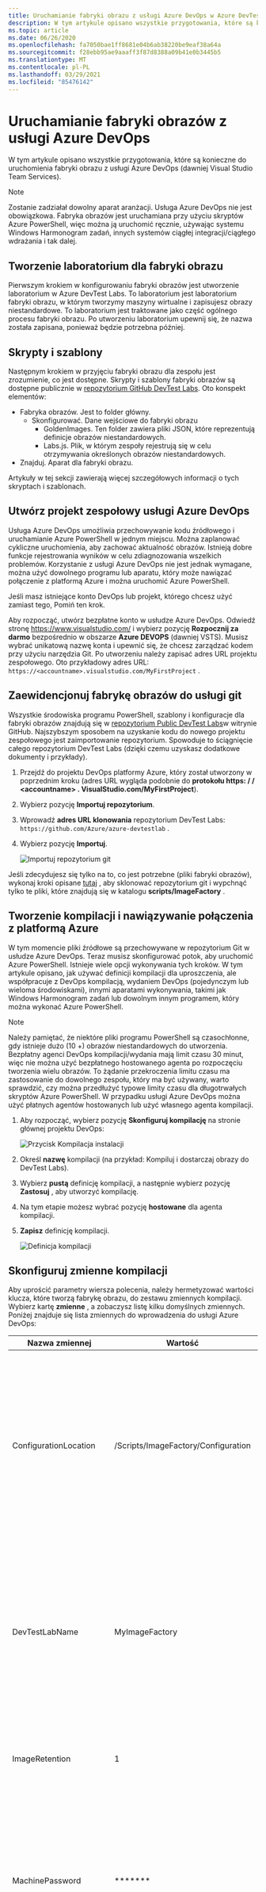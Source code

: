 ```yaml
---
title: Uruchamianie fabryki obrazu z usługi Azure DevOps w Azure DevTest Labs
description: W tym artykule opisano wszystkie przygotowania, które są konieczne do uruchomienia fabryki obrazu z usługi Azure DevOps (dawniej Visual Studio Team Services).
ms.topic: article
ms.date: 06/26/2020
ms.openlocfilehash: fa7050bae1ff8681e04b6ab38220be9eaf38a64a
ms.sourcegitcommit: f28ebb95ae9aaaff3f87d8388a09b41e0b3445b5
ms.translationtype: MT
ms.contentlocale: pl-PL
ms.lasthandoff: 03/29/2021
ms.locfileid: "85476142"
---
```

# <a name="run-an-image-factory-from-azure-devops"></a>Uruchamianie fabryki obrazów z usługi Azure DevOps
W tym artykule opisano wszystkie przygotowania, które są konieczne do uruchomienia fabryki obrazu z usługi Azure DevOps (dawniej Visual Studio Team Services).

> [!NOTE]
> Zostanie zadziałał dowolny aparat aranżacji. Usługa Azure DevOps nie jest obowiązkowa. Fabryka obrazów jest uruchamiana przy użyciu skryptów Azure PowerShell, więc można ją uruchomić ręcznie, używając systemu Windows Harmonogram zadań, innych systemów ciągłej integracji/ciągłego wdrażania i tak dalej.

## <a name="create-a-lab-for-the-image-factory"></a>Tworzenie laboratorium dla fabryki obrazu
Pierwszym krokiem w konfigurowaniu fabryki obrazów jest utworzenie laboratorium w Azure DevTest Labs. To laboratorium jest laboratorium fabryki obrazu, w którym tworzymy maszyny wirtualne i zapisujesz obrazy niestandardowe. To laboratorium jest traktowane jako część ogólnego procesu fabryki obrazu. Po utworzeniu laboratorium upewnij się, że nazwa została zapisana, ponieważ będzie potrzebna później.

## <a name="scripts-and-templates"></a>Skrypty i szablony
Następnym krokiem w przyjęciu fabryki obrazu dla zespołu jest zrozumienie, co jest dostępne. Skrypty i szablony fabryki obrazów są dostępne publicznie w [repozytorium GitHub DevTest Labs](https://github.com/Azure/azure-devtestlab/tree/master/samples/DevTestLabs/Scripts/ImageFactory). Oto konspekt elementów:

- Fabryka obrazów. Jest to folder główny.
    - Skonfigurować. Dane wejściowe do fabryki obrazu
        - GoldenImages. Ten folder zawiera pliki JSON, które reprezentują definicje obrazów niestandardowych.
        - Labs.js. Plik, w którym zespoły rejestrują się w celu otrzymywania określonych obrazów niestandardowych.
- Znajduj. Aparat dla fabryki obrazu.

Artykuły w tej sekcji zawierają więcej szczegółowych informacji o tych skryptach i szablonach.

## <a name="create-an-azure-devops-team-project"></a>Utwórz projekt zespołowy usługi Azure DevOps
Usługa Azure DevOps umożliwia przechowywanie kodu źródłowego i uruchamianie Azure PowerShell w jednym miejscu. Można zaplanować cykliczne uruchomienia, aby zachować aktualność obrazów. Istnieją dobre funkcje rejestrowania wyników w celu zdiagnozowania wszelkich problemów.  Korzystanie z usługi Azure DevOps nie jest jednak wymagane, można użyć dowolnego programu lub aparatu, który może nawiązać połączenie z platformą Azure i można uruchomić Azure PowerShell.

Jeśli masz istniejące konto DevOps lub projekt, którego chcesz użyć zamiast tego, Pomiń ten krok.

Aby rozpocząć, utwórz bezpłatne konto w usłudze Azure DevOps. Odwiedź stronę https://www.visualstudio.com/ i wybierz pozycję **Rozpocznij za darmo** bezpośrednio w obszarze **Azure DEVOPS** (dawniej VSTS). Musisz wybrać unikatową nazwę konta i upewnić się, że chcesz zarządzać kodem przy użyciu narzędzia Git. Po utworzeniu należy zapisać adres URL projektu zespołowego. Oto przykładowy adres URL: `https://<accountname>.visualstudio.com/MyFirstProject` .

## <a name="check-in-the-image-factory-to-git"></a>Zaewidencjonuj fabrykę obrazów do usługi git
Wszystkie środowiska programu PowerShell, szablony i konfiguracje dla fabryki obrazów znajdują się w [repozytorium Public DevTest Labs](https://github.com/Azure/azure-devtestlab/tree/master/samples/DevTestLabs/Scripts/ImageFactory)w witrynie GitHub. Najszybszym sposobem na uzyskanie kodu do nowego projektu zespołowego jest zaimportowanie repozytorium. Spowoduje to ściągnięcie całego repozytorium DevTest Labs (dzięki czemu uzyskasz dodatkowe dokumenty i przykłady).

1. Przejdź do projektu DevOps platformy Azure, który został utworzony w poprzednim kroku (adres URL wygląda podobnie do **protokołu https: \/ / \<accountname> . VisualStudio.com/MyFirstProject**).
2. Wybierz pozycję **Importuj repozytorium**.
3. Wprowadź **adres URL klonowania** repozytorium DevTest Labs: `https://github.com/Azure/azure-devtestlab` .
4. Wybierz pozycję **Importuj**.

    ![Importuj repozytorium git](./media/set-up-devops-lab/import-git-repo.png)

Jeśli zdecydujesz się tylko na to, co jest potrzebne (pliki fabryki obrazów), wykonaj kroki opisane [tutaj](https://www.visualstudio.com/en-us/docs/git/share-your-code-in-git-vs) , aby sklonować repozytorium git i wypchnąć tylko te pliki, które znajdują się w katalogu **scripts/ImageFactory** .

## <a name="create-a-build-and-connect-to-azure"></a>Tworzenie kompilacji i nawiązywanie połączenia z platformą Azure
W tym momencie pliki źródłowe są przechowywane w repozytorium Git w usłudze Azure DevOps. Teraz musisz skonfigurować potok, aby uruchomić Azure PowerShell. Istnieje wiele opcji wykonywania tych kroków. W tym artykule opisano, jak używać definicji kompilacji dla uproszczenia, ale współpracuje z DevOps kompilacją, wydaniem DevOps (pojedynczym lub wieloma środowiskami), innymi aparatami wykonywania, takimi jak Windows Harmonogram zadań lub dowolnym innym programem, który można wykonać Azure PowerShell.

> [!NOTE]
> Należy pamiętać, że niektóre pliki programu PowerShell są czasochłonne, gdy istnieje dużo (10 +) obrazów niestandardowych do utworzenia. Bezpłatny agenci DevOps kompilacji/wydania mają limit czasu 30 minut, więc nie można użyć bezpłatnego hostowanego agenta po rozpoczęciu tworzenia wielu obrazów. To żądanie przekroczenia limitu czasu ma zastosowanie do dowolnego zespołu, który ma być używany, warto sprawdzić, czy można przedłużyć typowe limity czasu dla długotrwałych skryptów Azure PowerShell. W przypadku usługi Azure DevOps można użyć płatnych agentów hostowanych lub użyć własnego agenta kompilacji.

1. Aby rozpocząć, wybierz pozycję **Skonfiguruj kompilację** na stronie głównej projektu DevOps:

    ![Przycisk Kompilacja instalacji](./media/set-up-devops-lab/setup-build-button.png)
2. Określ **nazwę** kompilacji (na przykład: Kompiluj i dostarczaj obrazy do DevTest Labs).
3. Wybierz **pustą** definicję kompilacji, a następnie wybierz pozycję **Zastosuj** , aby utworzyć kompilację.
4. Na tym etapie możesz wybrać pozycję **hostowane** dla agenta kompilacji.
5. **Zapisz** definicję kompilacji.

    ![Definicja kompilacji](./media/set-up-devops-lab/build-definition.png)

## <a name="configure-the-build-variables"></a>Skonfiguruj zmienne kompilacji
Aby uprościć parametry wiersza polecenia, należy hermetyzować wartości klucza, które tworzą fabrykę obrazu, do zestawu zmiennych kompilacji. Wybierz kartę **zmienne** , a zobaczysz listę kilku domyślnych zmiennych. Poniżej znajduje się lista zmiennych do wprowadzenia do usługi Azure DevOps:


| Nazwa zmiennej | Wartość | Uwagi |
| ------------- | ----- | ----- |
| ConfigurationLocation | /Scripts/ImageFactory/Configuration | To jest pełna ścieżka do folderu **konfiguracji** w repozytorium. W przypadku zaimportowania całego repozytorium powyżej wartość z lewej strony jest poprawna. W przeciwnym razie Aktualizuj, aby wskazywała lokalizację konfiguracji. |
| DevTestLabName | MyImageFactory | Nazwa laboratorium w Azure DevTest Labs używana jako fabryka do tworzenia obrazów. Jeśli go nie masz, utwórz go. Upewnij się, że laboratorium znajduje się w tej samej subskrypcji, do której ma dostęp punkt końcowy usługi. |
| ImageRetention | 1 | Liczba obrazów, które mają zostać zapisane dla każdego typu. Ustaw wartość domyślną na 1. |
| MachinePassword | ******* | Wbudowane hasło konta administratora dla maszyn wirtualnych. Jest to konto przejściowe, dlatego upewnij się, że jest bezpieczne. Wybierz małą ikonę kłódki po prawej stronie, aby upewnić się, że jest to bezpieczny ciąg. |
| MachineUserName | ImageFactoryUser | Nazwa użytkownika wbudowanego konta administratora dla maszyn wirtualnych. Jest to konto przejściowe. |
| StandardTimeoutMinutes | 30 | Limit czasu oczekiwania na regularne operacje na platformie Azure. |
| SubscriptionId |  0000000000-0000-0000-0000-0000000000000 | Identyfikator subskrypcji, w której istnieje laboratorium i że punkt końcowy usługi ma dostęp do programu. |
| maszyny wirtualnej (VMSize | Standardowa_A3 | Rozmiar maszyny wirtualnej, która ma zostać użyta na potrzeby kroku **tworzenia** . Utworzone maszyny wirtualne są przejściowe. Rozmiar musi być tym, który jest [włączony dla laboratorium](devtest-lab-set-lab-policy.md). Upewnij się, że osiągnięto [limit przydziału rdzeni dla subskrypcji](../azure-resource-manager/management/azure-subscription-service-limits.md).

![Zmienne kompilacji](./media/set-up-devops-lab/configure-build-variables.png)

## <a name="connect-to-azure"></a>Nawiązywanie połączenia z usługą Azure
Następnym krokiem jest skonfigurowanie nazwy głównej usługi. Jest to tożsamość w Azure Active Directory, która umożliwia agentowi kompilacji DevOps działanie na platformie Azure w imieniu użytkownika. Aby je skonfigurować, Zacznij od dodania najpierw Azure PowerShell kroku kompilacji.

1. Wybierz pozycję **Dodaj zadanie**.
2. Wyszukaj **Azure PowerShell**.
3. Po jego znalezieniu wybierz pozycję **Dodaj** , aby dodać zadanie do kompilacji. Gdy to zrobisz, zobaczysz, że zadanie pojawia się po lewej stronie jako dodane.

![Konfigurowanie kroku programu PowerShell](./media/set-up-devops-lab/set-up-powershell-step.png)

Najszybszą metodą skonfigurowania jednostki usługi jest umożliwienie usłudze Azure DevOps jej dla nas.

1. Wybierz właśnie dodane **zadanie** .
2. W obszarze **Typ połączenia platformy Azure** wybierz pozycję **Azure Resource Manager**.
3. Wybierz link **Zarządzaj** , aby skonfigurować nazwę główną usługi.

Aby uzyskać więcej informacji, zobacz ten [wpis w blogu](https://devblogs.microsoft.com/devops/automating-azure-resource-group-deployment-using-a-service-principal-in-visual-studio-online-buildrelease-management/). Po wybraniu linku **Zarządzanie** zostanie wystawione odpowiednie miejsce w DevOps (drugi zrzut ekranu w wpisie w blogu), aby skonfigurować połączenie z platformą Azure. Pamiętaj o wybraniu **Azure Resource Manager punktu końcowego usługi** podczas konfigurowania tego ustawienia.

## <a name="complete-the-build-task"></a>Ukończ zadanie kompilacji
W przypadku wybrania zadania kompilacji w okienku po prawej stronie zostaną wyświetlone wszystkie szczegóły, które powinny zostać wypełnione.

1. Najpierw Nazwij zadanie kompilacji: **utwórz Virtual Machines**.
2. Wybierz jednostkę **usługi** utworzoną przez wybranie **Azure Resource Manager**
3. Wybierz **punkt końcowy usługi**.
4. W obszarze **ścieżka skryptu** wybierz pozycję **... (wielokropek)** po prawej stronie.
5. Przejdź do **MakeGoldenImageVMs.ps1** skryptu.
6. Parametry skryptu powinny wyglądać następująco: `-ConfigurationLocation $(System.DefaultWorkingDirectory)$(ConfigurationLocation) -DevTestLabName $(DevTestLabName) -vmSize $(VMSize) -machineUserName $(MachineUserName) -machinePassword (ConvertTo-SecureString -string '$(MachinePassword)' -AsPlainText -Force) -StandardTimeoutMinutes $(StandardTimeoutMinutes)`

    ![Ukończ definicję kompilacji](./media/set-up-devops-lab/complete-build-definition.png)


## <a name="queue-the-build"></a>Kolejkowanie kompilacji
Sprawdźmy, czy wszystko jest poprawnie skonfigurowane, aby kolejkować nową kompilację. Gdy kompilacja jest uruchomiona, przełącz się do [Azure Portal](https://portal.azure.com) i wybierz pozycję **wszystkie Virtual Machines** w laboratorium fabryki obrazu, aby upewnić się, że wszystko działa poprawnie. Należy zobaczyć trzy maszyny wirtualne, które zostaną utworzone w laboratorium.

![Maszyny wirtualne w laboratorium](./media/set-up-devops-lab/vms-in-lab.png)

## <a name="next-steps"></a>Następne kroki
Pierwszy krok konfigurowania fabryki obrazów na podstawie Azure DevTest Labs został ukończony. W następnym artykule z tej serii te maszyny wirtualne są uogólnione i zapisywane w obrazach niestandardowych. Następnie są one dystrybuowane do wszystkich innych laboratoriów. Zapoznaj się z następnym artykułem z serii: [Zapisywanie obrazów niestandardowych i dystrybucja do wielu laboratoriów](image-factory-save-distribute-custom-images.md).
